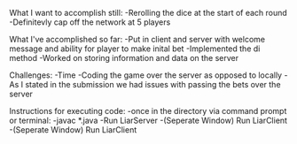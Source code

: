 What I want to accomplish still:
-Rerolling the dice at the start of each round
-Definitevly cap off the network at 5 players

What I've accomplished so far: 
-Put in client and server with welcome message and ability for player to make inital bet
-Implemented the di method
-Worked on storing information and data on the server

Challenges:
-Time
-Coding the game over the server as opposed to locally
-As I stated in the submission we had issues with passing the bets over the server

Instructions for executing code:
-once in the directory via command prompt or terminal:
  -javac *.java
  -Run LiarServer
  -(Seperate Window) Run LiarClient
  -(Seperate Window) Run LiarClient

